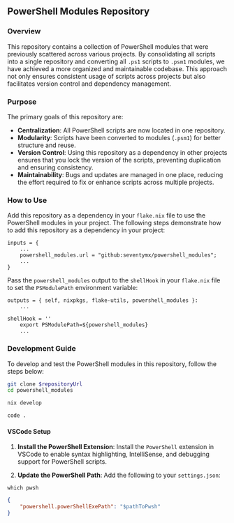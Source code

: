 ## PowerShell Modules Repository

### Overview

This repository contains a collection of PowerShell modules that were previously scattered across various projects. By consolidating all scripts into a single repository and converting all `.ps1`
scripts to `.psm1` modules, we have achieved a more organized and maintainable codebase. This approach not only ensures consistent usage of scripts across projects but also facilitates version control
and dependency management.

### Purpose

The primary goals of this repository are:

-   **Centralization**: All PowerShell scripts are now located in one repository.
-   **Modularity**: Scripts have been converted to modules (`.psm1`) for better structure and reuse.
-   **Version Control**: Using this repository as a dependency in other projects ensures that you lock the version of the scripts, preventing duplication and ensuring consistency.
-   **Maintainability**: Bugs and updates are managed in one place, reducing the effort required to fix or enhance scripts across multiple projects.

### How to Use

Add this repository as a dependency in your `flake.nix` file to use the PowerShell modules in your project. The following steps demonstrate how to add this repository as a dependency in your project:

```code
inputs = {
    ...
    powershell_modules.url = "github:seventymx/powershell_modules";
    ...
}
```

Pass the `powershell_modules` output to the `shellHook` in your `flake.nix` file to set the `PSModulePath` environment variable:

```code
outputs = { self, nixpkgs, flake-utils, powershell_modules }:
    ...
```

```code
shellHook = ''
    export PSModulePath=${powershell_modules}
    ...
```

### Development Guide

To develop and test the PowerShell modules in this repository, follow the steps below:

```sh
git clone $repositoryUrl
cd powershell_modules

nix develop

code .
```

#### VSCode Setup

1. **Install the PowerShell Extension**: Install the `PowerShell` extension in VSCode to enable syntax highlighting, IntelliSense, and debugging support for PowerShell scripts.

2. **Update the PowerShell Path**: Add the following to your `settings.json`:

```SH
which pwsh
```

```json
{
    "powershell.powerShellExePath": "$pathToPwsh"
}
```

